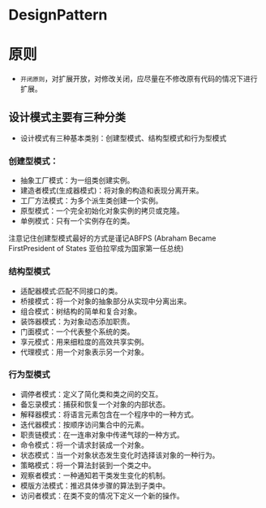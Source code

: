 # DesignPattern


# 原则

* `开闭原则`，对扩展开放，对修改关闭，应尽量在不修改原有代码的情况下进行扩展。

## 设计模式主要有三种分类

- 设计模式有三种基本类别：创建型模式、结构型模式和行为型模式

### 创建型模式：

- 抽象工厂模式：为一组类创建实例。
- 建造者模式(生成器模式)：将对象的构造和表现分离开来。
- 工厂方法模式：为多个派生类创建一个实例。
- 原型模式：一个完全初始化对象实例的拷贝或克隆。
- 单例模式：只有一个实例存在的类。

注意记住创建型模式最好的方式是谨记ABFPS (Abraham Became FirstPresident of States 亚伯拉罕成为国家第一任总统)

### 结构型模式

- 适配器模式:匹配不同接口的类。
- 桥接模式：将一个对象的抽象部分从实现中分离出来。
- 组合模式：树结构的简单和复合对象。
- 装饰器模式：为对象动态添加职责。
- 门面模式：一个代表整个系统的类。
- 享元模式：用来细粒度的高效共享实例。
- 代理模式：用一个对象表示另一个对象。

### 行为型模式

- 调停者模式：定义了简化类和类之间的交互。
- 备忘录模式：捕获和恢复一个对象的内部状态。
- 解释器模式：将语言元素包含在一个程序中的一种方式。
- 迭代器模式：按顺序访问集合中的元素。
- 职责链模式：在一连串对象中传递气球的一种方式。
- 命令模式：将一个请求封装成一个对象。
- 状态模式：当一个对象状态发生变化时选择该对象的一种行为。
- 策略模式：将一个算法封装到一个类之中。
- 观察者模式：一种通知若干类发生变化的机制。
- 模版方法模式：推迟具体步骤的算法到子类中。
- 访问者模式：在类不变的情况下定义一个新的操作。
